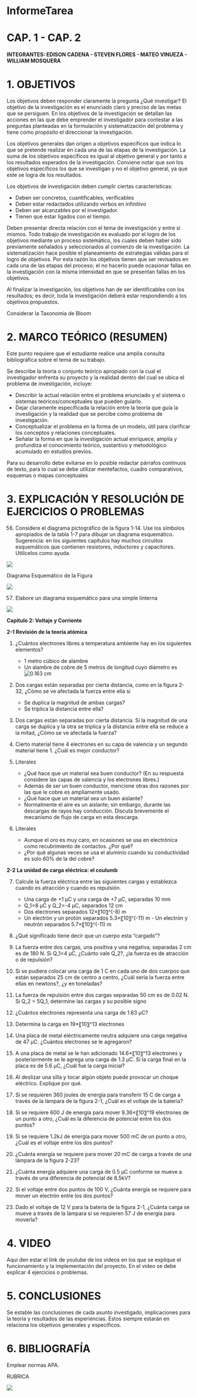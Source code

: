 # InformeTarea

# CAP. 1 - CAP. 2

#### INTEGRANTES: EDISON CADENA - STEVEN FLORES - MATEO VINUEZA - WILLIAM MOSQUERA

# 1. OBJETIVOS

Los objetivos deben responder claramente la pregunta ¿Qué investigar? 
El objetivo de la investigación es el enunciado claro y preciso de las metas que se persiguen. En los objetivos de la investigación se detallan las acciones en las que debe emprender el investigador para contestar a las preguntas planteadas en la formulación y sistematización del problema y tiene como propósito el direccionar la investigación. 

Los objetivos generales dan origen a objetivos específicos que indica lo que se pretende realizar en cada una de las etapas de la investigación. La suma de los objetivos específicos es igual al objetivo general y por tanto a los resultados esperados de la investigación. Conviene notar que son los objetivos específicos los que se investigan y no el objetivo general, ya que este se logra de los resultados. 

Los objetivos de investigación deben cumplir ciertas características: 
* Deben ser concretos, cuantificables, verificables 
* Deben estar redactados utilizando verbos en infinitivo 
* Deben ser alcanzables por el investigador. 
* Tienen que estar ligados con el tiempo. 


Deben presentar directa relación con el tema de investigación y entre sí mismos. Todo trabajo de investigación es evaluado por el logro de los objetivos mediante un proceso sistemático, los cuales deben haber sido previamente señalados y seleccionados al comienzo de la investigación. La sistematización hace posible el planeamiento de estrategias válidas para el logro de objetivos. Por esta razón los objetivos tienen que ser revisados en cada una de las etapas del proceso; el no hacerlo puede ocasionar fallas en la investigación con la misma intensidad en que se presentan fallas en los objetivos. 

Al finalizar la investigación, los objetivos han de ser identificables con los resultados; es decir, toda la investigación deberá estar respondiendo a los objetivos propuestos. 

Considerar la Taxonomía de Bloom

# 2. MARCO TEÓRICO (RESUMEN)

Este punto requiere que el estudiante realice una amplia consulta bibliográfica sobre el tema de su trabajo.

Se describe la teoría o conjunto teórico apropiado con la cual el investigador enfrenta su proyecto y la realidad dentro del cual se ubica el problema de investigación, incluye:
* Describir la actual relación entre el problema enunciado y el sistema o sistemas teóricos/conceptuales que pueden guiarlo.
* Dejar claramente especificada la relación entre la teoría que guía la investigación y la realidad que se percibe como problema de investigación.
* Conceptualizar el problema en la forma de un modelo, útil para clarificar los conceptos y relaciones conceptuales.
* Señalar la forma en que la investigación actual enriquece, amplía y profundiza el conocimiento teórico, sustantivo y metodológico acumulado en estudios previos.

Para su desarrollo debe evitarse en lo posible redactar párrafos continuos de texto, para lo cual se debe utilizar  mentefactos, cuadro comparativos, esquemas o mapas conceptuales

# 3. EXPLICACIÓN Y RESOLUCIÓN DE EJERCICIOS O PROBLEMAS

56. Considere el diagrama pictográfico de la figura 1-14. Use los símbolos apropiados de la tabla 1-7 para dibujar un diagrama esquemático. Sugerencia: en los siguientes capítulos hay muchos circuitos esquemáticos que contienen resistores, inductores y capacitores. Utilícelos como ayuda.

![](https://github.com/eddy90cg/Tarea_1/blob/main/Anexos/Fig.1-14.png)

Diagrama Esquemático de la Figura

![](https://github.com/eddy90cg/Tarea_1/blob/main/Anexos/Diagrama_Ejer_56.png)

57. Elabore un diagrama esquemático para una simple linterna

![](https://github.com/eddy90cg/Tarea_1/blob/main/Anexos/Diagrama_Ejer_57.png)

**Capítulo 2: Voltaje y Corriente**

**2-1 Revisión de la teoría atómica**

1. ¿Cuántos electrones libres a temperatura ambiente hay en los siguientes elementos?
   - 1 metro cúbico de alambre
    - Un alambre de cobre de 5 metros de longitud cuyo diámetro es <img src="https://latex.codecogs.com/svg.latex?0.163&space;cm" title="0.163 cm" />

2. Dos cargas están separadas por cierta distancia, como en la figura 2-32, ¿Cómo se ve afectada la fuerza entre ella si
   - Se duplica la magnitud de ambas cargas?
    - Se triplica la distancia entre ella?

3. Dos cargas están separadas por cierta distancia. Si la magnitud de una carga se duplica y la otra se triplica y la distancia entre ella se reduce a la mitad, ¿Cómo se ve afectada la fuerza?

4. Cierto material tiene 4 electrones en su capa de valencia y un segundo material tiene 1. ¿Cuál es mejor conductor?


5. Literales
   - ¿Qué hace que un material sea buen conductor? (En su respuesta considere las capas de valencia y los electrones libres.)
    - Además de ser un buen conductor, mencione otras dos razones por las que le cobre es ampliamente usado.
     - ¿Qué hace que un material sea un buen aislante?
      - Normalmente el aire es un aislante; sin embargo, durante las descargas de rayos hay conducción. Discuta brevemente el mecanismo de flujo de carga en esta descarga.

6. Literales
   - Aunque el oro es muy caro, en ocasiones se usa en electrónica como recubrimiento de contactos. ¿Por qué?
    - ¿Por qué algunas veces se usa el aluminio cuando su conductividad es solo 60% de la del cobre?

**2-2 La unidad de carga eléctrica: el coulumb**

7. Calcule la fuerza eléctrica entre las siguientes cargas y establezca cuando es atracción y cuando es repulsión.
   - Una carga de +1 μC y una carga de +7 μC, separadas 10 mm
    - Q_1=8 μC y Q_2=-4 μC, separados 12 cm
     - Dos electrones separados 12×〖10〗^(-8)  m
      - Un electrón y un protón separados 5.3×〖10〗^(-11)  m
       - Un electrón y neutrón separados 5.7×〖10〗^(-11)  m

8. ¿Qué significado tiene decir que un cuerpo esta “cargado”?

9. La fuerza entre dos cargas, una positiva y una negativa, separadas 2 cm es de 180 N. Si Q_1=4 μC, ¿Cuánto vale Q_2?, ¿la fuerza es de atracción o de repulsión?

10. Si se pudiera colocar una carga de 1 C en cada uno de dos cuerpos que están separados 25 cm de centro a centro, ¿Cuál sería la fuerza entre ellas en newtons?, ¿y en toneladas?

11. La fuerza de repulsión entre dos cargas separadas 50 cm es de 0.02 N. Si Q_2  = 5Q_1, determine las cargas y su posible signo

12. ¿Cuántos electrones representa una carga de 1.63 μC?

13. Determina la carga en 19×〖10〗^13 electrones

14. Una placa de metal eléctricamente neutra adquiere una carga negativa de 47 μC. ¿Cuántos electrones se le agregaron?

15. A una placa de metal se le han adicionado 14.6×〖10〗^13 electrones y posteriormente se le agrega una carga de 1.3 μC. Si la carga final en la placa es de 5.6 μC, ¿Cuál fue la carga inicial?

16. Al deslizar una silla y tocar algún objeto puede provocar un choque eléctrico. Explique por qué.

17. Si se requieren 360 joules de energía para transferir 15 C de carga a través de la lámpara de la figura 2-1, ¿Cuál es el voltaje de la batería?

18. Si se requiere 600 J de energía para mover 9.36×〖10〗^19 electrones de un punto a otro, ¿Cuál es la diferencia de potencial entre los dos puntos?

19. Si se requiere 1.2kJ de energía para mover 500 mC de un punto a otro, ¿Cuál es el voltaje entre los dos puntos?

20. ¿Cuánta energía se requiere para mover 20 mC de carga a través de una lámpara de la figura 2-23?

21. ¿Cuánta energía adquiere una carga de 0.5 μC conforme se mueve a través de una diferencia de potencial de 8.5kV?

22. Si el voltaje entre dos puntos de 100 V, ¿Cuánta energía se requiere para mover un electrón entre los dos puntos?

23. Dado el voltaje de 12 V para la batería de la figura 2-1, ¿Cuánta carga se mueve a través de la lámpara si se requieren 57 J de energía para moverla?


# 4. VIDEO

Aqui den estar el link de youtube de los videos en los que se explique el funcionamiento y la implementación del proyecto.
En el video se debe explicar 4 ejercicios o problemas.


# 5. CONCLUSIONES

Se estable las conclusiones de cada asunto investigado, implicaciones para la teoría y resultados de las experiencias. Estos siempre estarán en relaciona los objetivos generales y específicos.

# 6. BIBLIOGRAFÍA

Emplear normas APA.

RUBRICA

![](https://github.com/doalulema/InformeTarea/blob/main/Tarea.png)
